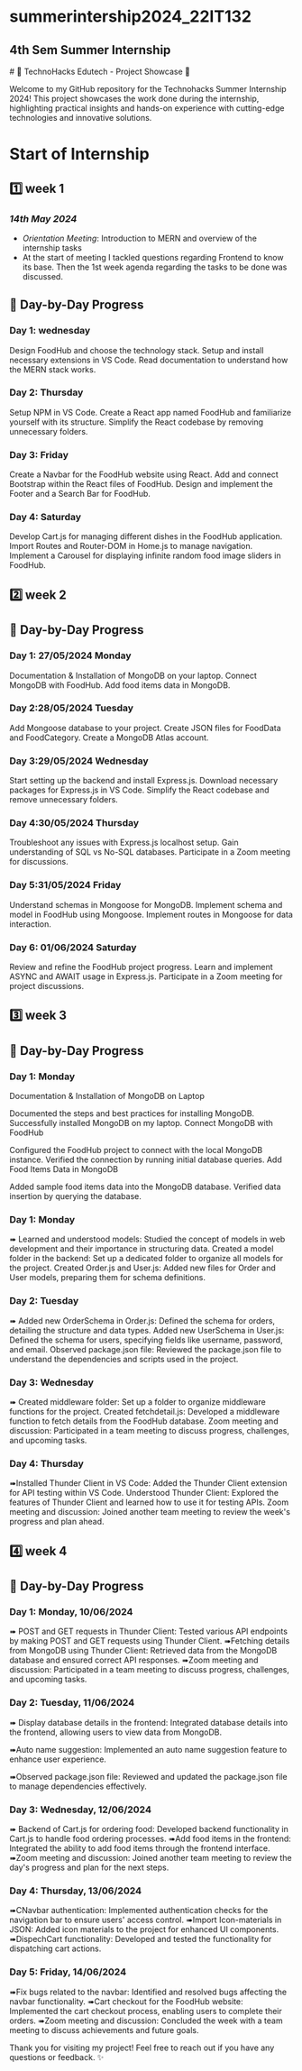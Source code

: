 # summerintership2024_22IT132

<h2>4th Sem Summer Internship</h2>
# 🌟 TechnoHacks Edutech  - Project Showcase 🌟

Welcome to my GitHub repository for the Technohacks Summer Internship 2024! This project showcases the work done during the internship, highlighting practical insights and hands-on experience with cutting-edge technologies and innovative solutions.


# Start of Internship

## 1️⃣ week 1
### *14th May 2024*
- *Orientation Meeting*: Introduction to MERN and overview of the internship tasks
- At the start of meeting I tackled questions regarding Frontend to know its base. Then the 1st week agenda regarding the tasks to be done was discussed.





## 📝 Day-by-Day Progress

### Day 1: wednesday
Design FoodHub and choose the technology stack.
Setup and install necessary extensions in VS Code.
Read documentation to understand how the MERN stack works.

### Day 2: Thursday
Setup NPM in VS Code.
Create a React app named FoodHub and familiarize yourself with its structure.
Simplify the React codebase by removing unnecessary folders.

### Day 3: Friday
Create a Navbar for the FoodHub website using React.
Add and connect Bootstrap within the React files of FoodHub.
Design and implement the Footer and a Search Bar for FoodHub.

### Day 4: Saturday

Develop Cart.js for managing different dishes in the FoodHub application.
Import Routes and Router-DOM in Home.js to manage navigation.
Implement a Carousel for displaying infinite random food image sliders in FoodHub.

## 2️⃣ week 2




## 📝 Day-by-Day Progress

### Day 1:  27/05/2024 Monday
Documentation & Installation of MongoDB on your laptop.
Connect MongoDB with FoodHub.
Add food items data in MongoDB.

### Day 2:28/05/2024 Tuesday
Add Mongoose database to your project.
Create JSON files for FoodData and FoodCategory.
Create a MongoDB Atlas account.

### Day 3:29/05/2024 Wednesday
Start setting up the backend and install Express.js.
Download necessary packages for Express.js in VS Code.
Simplify the React codebase and remove unnecessary folders.

### Day 4:30/05/2024 Thursday
Troubleshoot any issues with Express.js localhost setup.
Gain understanding of SQL vs No-SQL databases.
Participate in a Zoom meeting for discussions.

### Day 5:31/05/2024 Friday
Understand schemas in Mongoose for MongoDB.
Implement schema and model in FoodHub using Mongoose.
Implement routes in Mongoose for data interaction.

### Day 6: 01/06/2024 Saturday
Review and refine the FoodHub project progress.
Learn and implement ASYNC and AWAIT usage in Express.js.
Participate in a Zoom meeting for project discussions.




## 3️⃣ week 3



## 📝 Day-by-Day Progress
### Day 1: Monday
Documentation & Installation of MongoDB on Laptop

Documented the steps and best practices for installing MongoDB.
Successfully installed MongoDB on my laptop.
Connect MongoDB with FoodHub

Configured the FoodHub project to connect with the local MongoDB instance.
Verified the connection by running initial database queries.
Add Food Items Data in MongoDB

Added sample food items data into the MongoDB database.
Verified data insertion by querying the database.

### Day 1: Monday
➠ Learned and understood models: Studied the concept of models in web development and their importance in structuring data.
Created a model folder in the backend: Set up a dedicated folder to organize all models for the project.
Created Order.js and User.js: Added new files for Order and User models, preparing them for schema definitions.

  ### Day 2: Tuesday
  
➠ Added new OrderSchema in Order.js: Defined the schema for orders, detailing the structure and data types.
Added new UserSchema in User.js: Defined the schema for users, specifying fields like username, password, and email.
Observed package.json file: Reviewed the package.json file to understand the dependencies and scripts used in the project.

### Day 3: Wednesday

➠ Created middleware folder: Set up a folder to organize middleware functions for the project.
Created fetchdetail.js: Developed a middleware function to fetch details from the FoodHub database.
Zoom meeting and discussion: Participated in a team meeting to discuss progress, challenges, and upcoming tasks.

### Day 4: Thursday

➠Installed Thunder Client in VS Code: Added the Thunder Client extension for API testing within VS Code.
Understood Thunder Client: Explored the features of Thunder Client and learned how to use it for testing APIs.
Zoom meeting and discussion: Joined another team meeting to review the week's progress and plan ahead.



## 4️⃣ week 4



## 📝 Day-by-Day Progress

### Day 1: Monday, 10/06/2024

➠ POST and GET requests in Thunder Client: Tested various API endpoints by making POST and GET requests using Thunder Client.
➠Fetching details from MongoDB using Thunder Client: Retrieved data from the MongoDB database and ensured correct API responses.
➠Zoom meeting and discussion: Participated in a team meeting to discuss progress, challenges, and upcoming tasks.

### Day 2: Tuesday, 11/06/2024

➠ Display database details in the frontend: Integrated database details into the frontend, allowing users to view data from MongoDB.

➠Auto name suggestion: Implemented an auto name suggestion feature to enhance user experience.

➠Observed package.json file: Reviewed and updated the package.json file to manage dependencies effectively.

### Day 3: Wednesday, 12/06/2024

➠ Backend of Cart.js for ordering food: Developed backend functionality in Cart.js to handle food ordering processes.
➠Add food items in the frontend: Integrated the ability to add food items through the frontend interface.
➠Zoom meeting and discussion: Joined another team meeting to review the day's progress and plan for the next steps.

### Day 4: Thursday, 13/06/2024

➠CNavbar authentication: Implemented authentication checks for the navigation bar to ensure users' access control.
➠Import Icon-materials in JSON: Added icon materials to the project for enhanced UI components.
➠DispechCart functionality: Developed and tested the functionality for dispatching cart actions.

### Day 5: Friday, 14/06/2024

➠Fix bugs related to the navbar: Identified and resolved bugs affecting the navbar functionality.
➠Cart checkout for the FoodHub website: Implemented the cart checkout process, enabling users to complete their orders.
➠Zoom meeting and discussion: Concluded the week with a team meeting to discuss achievements and future goals.




Thank you for visiting my project! Feel free to reach out if you have any questions or feedback. ✨



